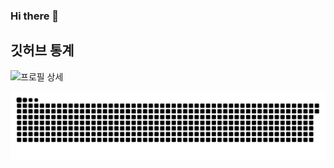 ### Hi there 👋

<!--
**eestringz/eestringz** is a ✨ _special_ ✨ repository because its `README.md` (this file) appears on your GitHub profile.

Here are some ideas to get you started:

- 🔭 I’m currently working on ...
- 🌱 I’m currently learning ...
- 👯 I’m looking to collaborate on ...
- 🤔 I’m looking for help with ...
- 💬 Ask me about ...
- 📫 How to reach me: ...
- 😄 Pronouns: ...
- ⚡ Fun fact: ...
-->
## 깃허브 통계
![프로필 상세](https://github-readme-stats.vercel.app/api?username=eestringz&show_icons=true&theme=radical)


	
<p align = "center">
	<img src = "https://github.com/eestringz/eestringz/blob/output/github-contribution-grid-snake.svg?" alt = "Snake Game"/>
</p>
